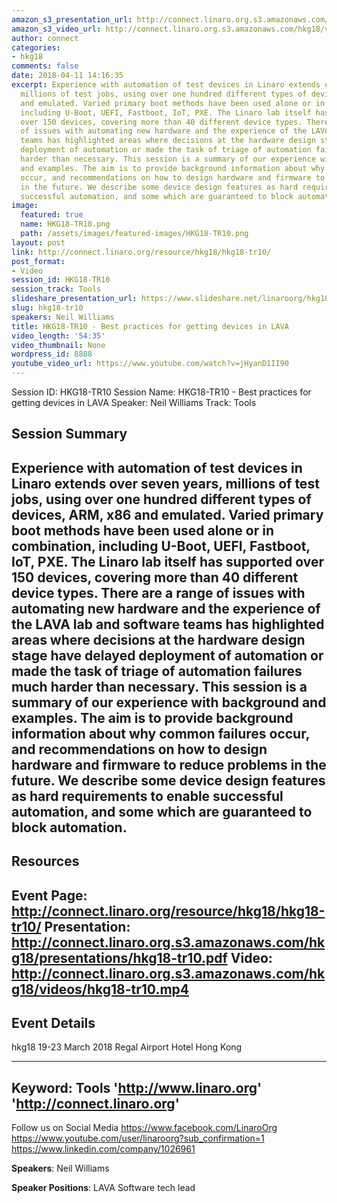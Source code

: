 ```yaml
---
amazon_s3_presentation_url: http://connect.linaro.org.s3.amazonaws.com/hkg18/presentations/hkg18-tr10.pdf
amazon_s3_video_url: http://connect.linaro.org.s3.amazonaws.com/hkg18/videos/hkg18-tr10.mp4
author: connect
categories:
- hkg18
comments: false
date: 2018-04-11 14:16:35
excerpt: Experience with automation of test devices in Linaro extends over seven years,
  millions of test jobs, using over one hundred different types of devices, ARM, x86
  and emulated. Varied primary boot methods have been used alone or in combination,
  including U-Boot, UEFI, Fastboot, IoT, PXE. The Linaro lab itself has supported
  over 150 devices, covering more than 40 different device types. There are a range
  of issues with automating new hardware and the experience of the LAVA lab and software
  teams has highlighted areas where decisions at the hardware design stage have delayed
  deployment of automation or made the task of triage of automation failures much
  harder than necessary. This session is a summary of our experience with background
  and examples. The aim is to provide background information about why common failures
  occur, and recommendations on how to design hardware and firmware to reduce problems
  in the future. We describe some device design features as hard requirements to enable
  successful automation, and some which are guaranteed to block automation.
image:
  featured: true
  name: HKG18-TR10.png
  path: /assets/images/featured-images/HKG18-TR10.png
layout: post
link: http://connect.linaro.org/resource/hkg18/hkg18-tr10/
post_format:
- Video
session_id: HKG18-TR10
session_track: Tools
slideshare_presentation_url: https://www.slideshare.net/linaroorg/hkg18tr10-best-practices-for-getting-devices-in-lava
slug: hkg18-tr10
speakers: Neil Williams
title: HKG18-TR10 - Best practices for getting devices in LAVA
video_length: '54:35'
video_thumbnail: None
wordpress_id: 8888
youtube_video_url: https://www.youtube.com/watch?v=jHyanD1II90
---
```


Session ID: HKG18-TR10
Session Name: HKG18-TR10 - Best practices for getting devices in LAVA
Speaker: Neil Williams
Track: Tools


## Session Summary
Experience with automation of test devices in Linaro extends over seven years, millions of test jobs, using over one hundred different types of devices, ARM, x86 and emulated. Varied primary boot methods have been used alone or in combination, including U-Boot, UEFI, Fastboot, IoT, PXE. The Linaro lab itself has supported over 150 devices, covering more than 40 different device types. There are a range of issues with automating new hardware and the experience of the LAVA lab and software teams has highlighted areas where decisions at the hardware design stage have delayed deployment of automation or made the task of triage of automation failures much harder than necessary. This session is a summary of our experience with background and examples. The aim is to provide background information about why common failures occur, and recommendations on how to design hardware and firmware to reduce problems in the future. We describe some device design features as hard requirements to enable successful automation, and some which are guaranteed to block automation.
---------------------------------------------------
## Resources
Event Page: http://connect.linaro.org/resource/hkg18/hkg18-tr10/
Presentation: http://connect.linaro.org.s3.amazonaws.com/hkg18/presentations/hkg18-tr10.pdf
Video: http://connect.linaro.org.s3.amazonaws.com/hkg18/videos/hkg18-tr10.mp4
 ---------------------------------------------------
## Event Details
hkg18
19-23 March 2018 
Regal Airport Hotel Hong Kong

---------------------------------------------------
Keyword: Tools
'http://www.linaro.org'
'http://connect.linaro.org'
---------------------------------------------------
Follow us on Social Media
https://www.facebook.com/LinaroOrg
https://www.youtube.com/user/linaroorg?sub_confirmation=1
https://www.linkedin.com/company/1026961

**Speakers**: Neil Williams

**Speaker Positions**: LAVA Software tech lead